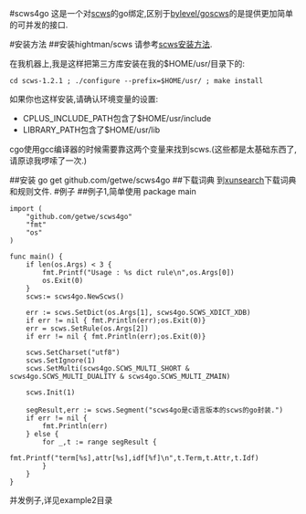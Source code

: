 #scws4go
这是一个对[scws](https://github.com/hightman/scws)的go绑定,区别于[bylevel/goscws](https://github.com/bylevel/goscws)的是提供更加简单的可并发的接口.

#安装方法
##安装hightman/scws
请参考[scws安装方法](https://github.com/hightman/scws#%E5%AE%89%E8%A3%85).

在我机器上,我是这样把第三方库安装在我的$HOME/usr/目录下的:

    cd scws-1.2.1 ; ./configure --prefix=$HOME/usr/ ; make install
    
如果你也这样安装,请确认环境变量的设置:

* CPLUS_INCLUDE_PATH包含了$HOME/usr/include
* LIBRARY_PATH包含了$HOME/usr/lib

cgo使用gcc编译器的时候需要靠这两个变量来找到scws.(这些都是太基础东西了,请原谅我啰嗦了一次.)
    
##安装
    go get github.com/getwe/scws4go
##下载词典
到[xunsearch](http://www.xunsearch.com/scws/download.php)下载词典和规则文件.
#例子
##例子1,简单使用
    package main

    import (
        "github.com/getwe/scws4go"
        "fmt"
        "os"
    )

    func main() {
        if len(os.Args) < 3 {
            fmt.Printf("Usage : %s dict rule\n",os.Args[0])
            os.Exit(0)
        }
        scws:= scws4go.NewScws()

        err := scws.SetDict(os.Args[1], scws4go.SCWS_XDICT_XDB)
        if err != nil { fmt.Println(err);os.Exit(0)}
        err = scws.SetRule(os.Args[2])
        if err != nil { fmt.Println(err);os.Exit(0)}

        scws.SetCharset("utf8")
        scws.SetIgnore(1)
        scws.SetMulti(scws4go.SCWS_MULTI_SHORT & scws4go.SCWS_MULTI_DUALITY & scws4go.SCWS_MULTI_ZMAIN)

        scws.Init(1)

        segResult,err := scws.Segment("scws4go是c语言版本的scws的go封装.")
        if err != nil {
            fmt.Println(err)
        } else {
            for _,t := range segResult {
                fmt.Printf("term[%s],attr[%s],idf[%f]\n",t.Term,t.Attr,t.Idf)
            }
        }
    }


并发例子,详见example2目录   

